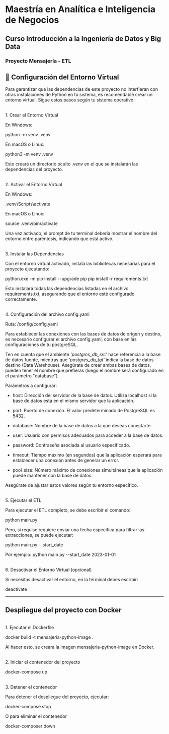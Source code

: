 # Maestría en Analítica e Inteligencia de Negocios
## Curso Introducción a la Ingeniería de Datos y Big Data

### Proyecto Mensajería - ETL

## 🐍 Configuración del Entorno Virtual
Para garantizar que las dependencias de este proyecto no interfieran con otras instalaciones de Python en tu sistema, es recomendable crear un entorno virtual. Sigue estos pasos según tu sistema operativo:

<br>1. Crear el Entorno Virtual</br>

En Windows:

python -m venv .venv

En macOS o Linux:

python3 -m venv .venv

Esto creará un directorio oculto .venv en el que se instalarán las dependencias del proyecto.

<br>2. Activar el Entorno Virtual</br>

En Windows:

.venv\Scripts\activate

En macOS o Linux:

source .venv/bin/activate

Una vez activado, el prompt de tu terminal debería mostrar el nombre del entorno entre paréntesis, indicando que está activo.

<br>3. Instalar las Dependencias</br>

Con el entorno virtual activado, instala las bibliotecas necesarias para el proyecto ejecutando:

python.exe -m pip install --upgrade pip
pip install -r requirements.txt

Esto instalará todas las dependencias listadas en el archivo requirements.txt, asegurando que el entorno esté configurado correctamente.

<br>4. Configuración del archivo config.yaml</br>

Ruta: /config/config.yaml

Para establecer las conexiones con las bases de datos de origen y destino, es necesario configurar el archivo config.yaml, con base en las configuraciones de tu postgreSQL.

Ten en cuenta que el ambiente <i>'postgres_db_src'</i> hace referencia a la base de datos fuente, mientras que <i>'postgres_db_tgt'</i>  indica la base de datos destino (Data Warehouse). Asegúrate de crear ambas bases de datos, pueden tener el nombre que prefieras (luego el nombre será configurado en el parámetro "database").

Parámetros a configurar:

- host: Dirección del servidor de la base de datos. Utiliza localhost si la base de datos está en el mismo servidor que la aplicación.

- port: Puerto de conexión. El valor predeterminado de PostgreSQL es 5432.

- database: Nombre de la base de datos a la que deseas conectarte.

- user: Usuario con permisos adecuados para acceder a la base de datos.

- password: Contraseña asociada al usuario especificado.

- timeout: Tiempo máximo (en segundos) que la aplicación esperará para establecer una conexión antes de generar un error.

- pool_size: Número máximo de conexiones simultáneas que la aplicación puede mantener con la base de datos.

Asegúrate de ajustar estos valores según tu entorno específico.

<br>5. Ejecutar el ETL</br>

Para ejecutar el ETL completo, se debe escribir el comando:

python main.py

Pero, si requise requiere  enviar una fecha específica para filtrar las extracciones, se puede ejecutar:

python main.py --start_date <YYYY-MM-DD>

Por ejemplo: python main.py --start_date 2023-01-01

<br>6. Desactivar el Entorno Virtual (opcional)</br>

Si necesitas desactivar el entorno, en la términal debes escribir:

deactivate

<hr>

## Despliegue del proyecto con Docker

<br>1. Ejecutar el Dockerfile</br>

docker build -t mensajeria-python-image .

Al hacer esto, se creara la imagen mensajeria-python-image en Docker.

<br>2. Iniciar el contenedor del proyecto</br>

docker-compose up

<br>3. Detener el contenedor</br>

Para detener el despliegue del proyecto, ejecutar:

docker-compose stop

O para eliminar el contenedor

docker-composer down